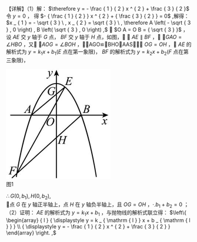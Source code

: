 【详解】（1）解： $\therefore y = - \frac { 1 } { 2 } x ^ { 2 } + \frac { 3 } { 2 }$ 令 $y = 0$ ， 得 $- { \frac { 1 } { 2 } } x ^ { 2 } + { \frac { 3 } { 2 } } = 0$ ,解得： $x _ { 1 } = - \sqrt { 3 } \ , x _ { 2 } = \sqrt { 3 } \ , \therefore A \left( - \sqrt { 3 } , 0 \right) , B \left( \sqrt { 3 } , 0 \right) ,$  $O A = O B = { \sqrt { 3 } }$ ，设 $A E$ 交 $y$ 轴于 $G$ 点， $B F$ 交 $y$ 轴于 $H$ 点，如图， $\cdot \ A E \parallel B F$ ， $\angle G A O = \angle H B O$ ，又 $\angle A O G = \angle B O H$ ，AGO≌BHOAAS， $O G = O H$ ， $A E$ 的解析式为 $y = k _ { 1 } x + b _ { 1 } ( E$ 点在第一象限)， $B F$ 的解析式为 $y = k _ { 2 } x + b _ { 2 } ( F$ 点在第三象限)，

![](<../../qs_image_DB/专题3-1_二次函数中的10类定值、定点问题（解析版）/cd6d73ce6c1f529e1159dea50ccceb4badea4c0b8c87280ba0cd4ba80470faf3.jpg>)  
图1

$\therefore G \left( 0 , b _ { 1 } \right) , H \left( 0 , b _ { 2 } \right) ,$   
点 $G$ 在 $y$ 轴正半轴上，点 $H$ 在 $y$ 轴负半轴上，且 $O G = O H$ ，$\cdot _ { \cdot } b _ { 1 } + b _ { 2 } = 0$ ；  
（2）证明： $A E$ 的解析式为 $y = k _ { 1 } x + b _ { 1 }$ ，与抛物线的解析式联立得： $\left\{ \begin{array} { l } { \displaystyle y = k _ { \mathrm { l } } x + b _ { \mathrm { l } } } \\ { \displaystyle y = - \frac { 1 } { 2 } x ^ { 2 } + \frac { 3 } { 2 } } \end{array} \right. ,$   
